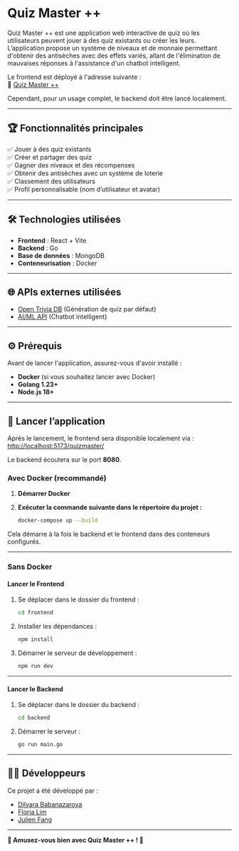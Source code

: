 # Quiz Master ++

Quiz Master ++ est une application web interactive de quiz où les utilisateurs peuvent jouer à des quiz existants ou créer les leurs. L’application propose un système de niveaux et de monnaie permettant d'obtenir des antisèches avec des effets variés, allant de l'élimination de mauvaises réponses à l'assistance d'un chatbot intelligent.

Le frontend est déployé à l'adresse suivante :  
🔗 [Quiz Master ++](https://azerall.github.io/quizmaster/)  

Cependant, pour un usage complet, le backend doit être lancé localement.

---

## 🏆 Fonctionnalités principales

✅ Jouer à des quiz existants  
✅ Créer et partager des quiz  
✅ Gagner des niveaux et des récompenses  
✅ Obtenir des antisèches avec un système de loterie  
✅ Classement des utilisateurs  
✅ Profil personnalisable (nom d’utilisateur et avatar)  

---

## 🛠 Technologies utilisées

- **Frontend** : React + Vite  
- **Backend** : Go  
- **Base de données** : MongoDB   
- **Conteneurisation** : Docker  

---

## 🌐 APIs externes utilisées

- [Open Trivia DB](https://opentdb.com/) (Génération de quiz par défaut)  
- [AI/ML API](https://aimlapi.com/) (Chatbot intelligent)  

---

## ⚙️ Prérequis

Avant de lancer l'application, assurez-vous d'avoir installé :  
- **Docker** (si vous souhaitez lancer avec Docker)  
- **Golang 1.23+**  
- **Node.js 18+**  

---

## 🚀 Lancer l’application

Après le lancement, le frontend sera disponible localement via :   [http://localhost:5173/quizmaster/](http://localhost:5173/quizmaster/)

Le backend écoutera sur le port **8080**.

### Avec Docker (recommandé)

1. **Démarrer Docker**  
2. **Exécuter la commande suivante dans le répertoire du projet :**  

   ```sh
   docker-compose up --build
   ```

Cela démarre à la fois le backend et le frontend dans des conteneurs configurés.

---

### Sans Docker

#### Lancer le **Frontend**  
1. Se déplacer dans le dossier du frontend :  
   ```sh
   cd frontend
   ```
2. Installer les dépendances :  
   ```sh
   npm install
   ```
3. Démarrer le serveur de développement :  
   ```sh
   npm run dev
   ```

---

#### Lancer le **Backend**  
1. Se déplacer dans le dossier du backend :  
   ```sh
   cd backend
   ```
2. Démarrer le serveur :  
   ```sh
   go run main.go
   ```

---

## 👨‍💻 Développeurs

Ce projet a été développé par :  
- [Dilyara Babanazarova](https://github.com/DilyaraB)  
- [Floria Lim](https://github.com/Azerall)  
- [Julien Fang](https://github.com/Julien-Fang)  

---

**🚀 Amusez-vous bien avec Quiz Master ++ ! 🎉**